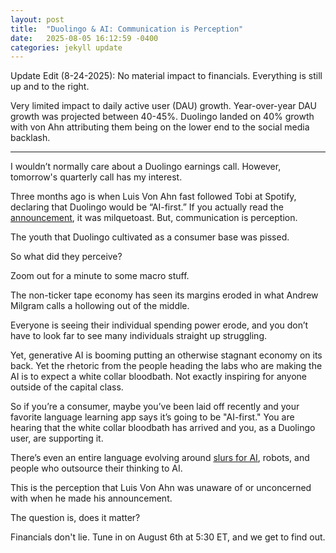 ```yaml
---
layout: post
title:  "Duolingo & AI: Communication is Perception"
date:   2025-08-05 16:12:59 -0400
categories: jekyll update
---
```


Update Edit (8-24-2025): No material impact to financials. Everything is still up and to the right. 

Very limited impact to daily active user (DAU) growth. Year-over-year DAU growth was projected between 40-45%. Duolingo landed on 40% growth with von Ahn attributing them being on the lower end to the social media backlash.


***

I wouldn’t normally care about a Duolingo earnings call. However, tomorrow's quarterly call has my interest. 

Three months ago is when Luis Von Ahn fast followed Tobi at Spotify, declaring that Duolingo would be “AI-first.” If you actually read the [announcement][announcement], it was milquetoast. But, communication is perception. 

The youth that Duolingo cultivated as a consumer base was pissed. 

So what did they perceive?

Zoom out for a minute to some macro stuff.

The non-ticker tape economy has seen its margins eroded in what Andrew Milgram calls a hollowing out of the middle.

Everyone is seeing their individual spending power erode, and you don’t have to look far to see many individuals straight up struggling.

Yet, generative AI is booming putting an otherwise stagnant economy on its back. Yet the rhetoric from the people heading the labs who are making the AI is to expect a white collar bloodbath. Not exactly inspiring for anyone outside of the capital class.

So if you’re a consumer, maybe you’ve been laid off recently and your favorite language learning app says it’s going to be "AI-first." You are hearing that the white collar bloodbath has arrived and you, as a Duolingo user, are supporting it.

There’s even an entire language evolving around [slurs for AI][clankers], robots, and people who outsource their thinking to AI. 

This is the perception that Luis Von Ahn was unaware of or unconcerned with when he made his announcement. 

The question is, does it matter?

Financials don't lie. Tune in on August 6th at 5:30 ET, and we get to find out.

[announcement]: https://www.linkedin.com/posts/duolingo_below-is-an-all-hands-email-from-our-activity-7322560534824865792-l9vh/

[clankers]: https://www.youtube.com/shorts/aHoUPEhjbN4

